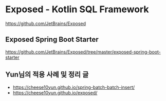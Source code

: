 # Exposed - Kotlin SQL Framework

<https://github.com/JetBrains/Exposed>

## Exposed Spring Boot Starter

<https://github.com/JetBrains/Exposed/tree/master/exposed-spring-boot-starter>

## Yun님의 적용 사례 및 정리 글

- <https://cheese10yun.github.io/spring-batch-batch-insert/>
- <https://cheese10yun.github.io/exposed/>
